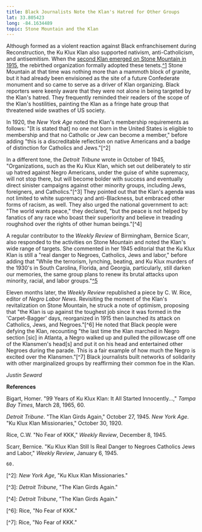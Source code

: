 ```yaml
---
title: Black Journalists Note the Klan's Hatred for Other Groups
lat: 33.805423
long: -84.1634489
topic: Stone Mountain and the Klan
---
```

Although formed as a violent reaction against Black enfranchisement during Reconstruction, the Ku Klux Klan also supported nativism, anti-Catholicism, and antisemitism. When the [second Klan emerged on Stone Mountain in 1915](https://falseimage.pennds.org/essay/Fiery-Crosses-Symbolize-a-Revival-on-Stone-Mountain), the rebirthed organization formally adopted these tenets.[^1](Bigart, "99 Years of Ku Klux Klan: It All Started Innocently...,") Stone Mountain at that time was nothing more than a mammoth block of granite, but it had already been envisioned as the site of a future Confederate monument and so came to serve as a driver of Klan organizing. Black reporters were keenly aware that they were not alone in being targeted by the Klan's hatred. They frequently reminded their readers of the scope of the Klan's hostilities, painting the Klan as a fringe hate group that threatened wide swathes of US society.

In 1920, the _New York Age_ noted the Klan's membership requirements as follows: "\[It is stated that] no one not born in the United States is eligible to membership and that no Catholic or Jew can become a member," before adding "this is a discreditable reflection on native Americans and a badge of distinction for Catholics and Jews."\[^2]

In a different tone, the _Detroit Tribune_ wrote in October of 1945, "Organizations, such as the Ku Klux Klan, which set out deliberately to stir up hatred against Negro Americans, under the guise of white supremacy, will not stop there, but will become bolder with success and eventually direct sinister campaigns against other minority groups, including Jews, foreigners, and Catholics."\[^3] They pointed out that the Klan's agenda was not limited to white supremacy and anti-Blackness, but embraced other forms of racism, as well. They also urged the national government to act: "The world wants peace," they declared, "but the peace is not helped by fanatics of any race who boast their superiority and believe in treading roughshod over the rights of other human beings."\[^4]

A regular contributor to the _Weekly Review_ of Birmingham, Bernice Scarr, also responded to the activities on Stone Mountain and noted the Klan's wide range of targets. She commented in her 1945 editorial that the Ku Klux Klan is still a "real danger to Negroes, Catholics, Jews and labor," before adding that "While the terrorism, lynching, beating, and Ku Klux murders of the 1930's in South Carolina, Florida, and Georgia, particularly, still darken our memories, the same group plans to renew its brutal attacks upon minority, racial, and labor groups."[^5](Scarr, "Ku Klux Klan Still Is Real Danger to Negroes Catholics
    Jews and Labor.")

Eleven months later, the _Weekly Review_ republished a piece by C. W. Rice, editor of _Negro Labor News_. Revisiting the moment of the Klan's revitalization on Stone Mountain, he struck a note of optimism, proposing that "the Klan is up against the toughest job since it was formed in the 'Carpet-Bagger' days, reorganized in 1915 then launched its attack on Catholics, Jews, and Negroes."\[^6] He noted that Black people were defying the Klan, recounting "the last time the Klan marched in Negro section \[sic] in Atlanta, a Negro walked up and pulled the pillowcase off one of the Klansmen's head\[s] and put it on his head and entertained other Negroes during the parade. This is a fair example of how much the Negro is excited over the Klansmen."\[^7] Black
journalists built networks of solidarity with other marginalized groups by reaffirming their common foe in the Klan.

_Justin Seward_

**References**

Bigart, Homer. "99 Years of Ku Klux Klan: It All Started Innocently...," _Tampa Bay Times_, March 28, 1965, 60.

_Detroit Tribune_. "The Klan Girds Again," October 27, 1945. _New York Age_. "Ku Klux Klan Missionaries," October 30, 1920.

Rice, C.W. "No Fear of KKK," _Weekly Review_, December 8, 1945.

Scarr, Bernice. "Ku Klux Klan Still Is Real Danger to Negroes Catholics Jews and Labor," _Weekly Review_, January 6, 1945.

```
60.
```

\[^2]: _New York Age_, "Ku Klux Klan Missionaries."

\[^3]: _Detroit Tribune_, "The Klan Girds Again."

\[^4]: _Detroit Tribune_, "The Klan Girds Again."

\[^6]: Rice, "No Fear of KKK."

\[^7]: Rice, "No Fear of KKK."
